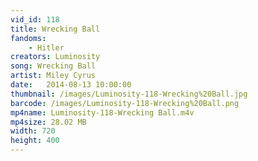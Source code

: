 ```yaml
---
vid_id: 118
title: Wrecking Ball
fandoms:
    - Hitler
creators: Luminosity
song: Wrecking Ball
artist: Miley Cyrus
date:   2014-08-13 10:00:00
thumbnail: /images/Luminosity-118-Wrecking%20Ball.jpg
barcode: /images/Luminosity-118-Wrecking%20Ball.png
mp4name: Luminosity-118-Wrecking Ball.m4v
mp4size: 28.02 MB
width: 720
height: 400
---
```



